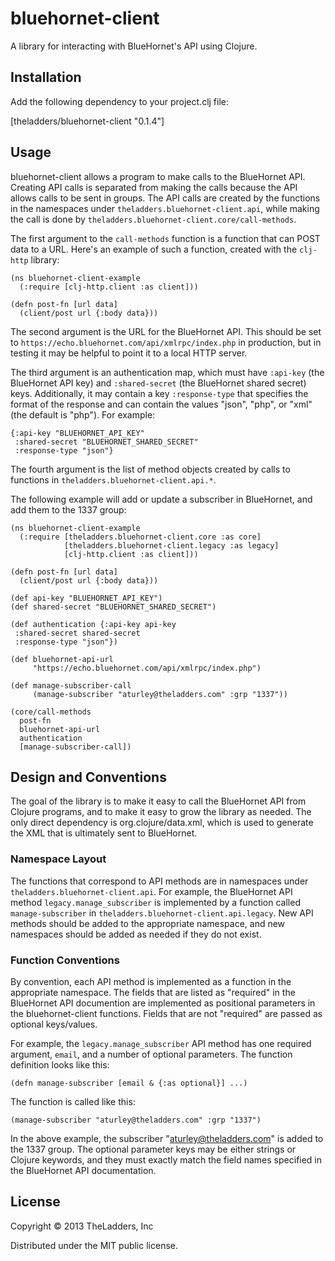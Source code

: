 # bluehornet-client

A library for interacting with BlueHornet's API using Clojure.

## Installation
Add the following dependency to your project.clj file:

[theladders/bluehornet-client "0.1.4"]

## Usage

bluehornet-client allows a program to make calls to the BlueHornet
API. Creating API calls is separated from making the calls because the
API allows calls to be sent in groups. The API calls are created by
the functions in the namespaces under
`theladders.bluehornet-client.api`, while making the call is done by
`theladders.bluehornet-client.core/call-methods`.

The first argument to the `call-methods` function is a function that can POST data to a URL. Here's an example of such a function, created with the `clj-http` library:

```
(ns bluehornet-client-example
  (:require [clj-http.client :as client]))

(defn post-fn [url data] 
  (client/post url {:body data}))
```

The second argument is the URL for the BlueHornet API. This should be
set to `https://echo.bluehornet.com/api/xmlrpc/index.php` in
production, but in testing it may be helpful to point it to a local
HTTP server.

The third argument is an authentication map, which must have
`:api-key` (the BlueHornet API key) and `:shared-secret` (the
BlueHornet shared secret) keys. Additionally, it may contain a key
`:response-type` that specifies the format of the response and can
contain the values "json", "php", or "xml" (the default is "php"). For
example:

```
{:api-key "BLUEHORNET_API_KEY"
 :shared-secret "BLUEHORNET_SHARED_SECRET"
 :response-type "json"}
```

The fourth argument is the list of method objects created by calls to
functions in `theladders.bluehornet-client.api.*`.

The following example will add or update a subscriber in BlueHornet,
and add them to the 1337 group:

```
(ns bluehornet-client-example
  (:require [theladders.bluehornet-client.core :as core]
            [theladders.bluehornet-client.legacy :as legacy]
            [clj-http.client :as client]))

(defn post-fn [url data]
  (client/post url {:body data}))

(def api-key "BLUEHORNET_API_KEY")
(def shared-secret "BLUEHORNET_SHARED_SECRET")

(def authentication {:api-key api-key
 :shared-secret shared-secret
 :response-type "json"})

(def bluehornet-api-url
     "https://echo.bluehornet.com/api/xmlrpc/index.php")

(def manage-subscriber-call
     (manage-subscriber "aturley@theladders.com" :grp "1337"))

(core/call-methods 
  post-fn 
  bluehornet-api-url
  authentication 
  [manage-subscriber-call])
```

## Design and Conventions

The goal of the library is to make it easy to call the BlueHornet API
from Clojure programs, and to make it easy to grow the library as
needed. The only direct dependency is org.clojure/data.xml, which is
used to generate the XML that is ultimately sent to BlueHornet.

### Namespace Layout

The functions that correspond to API methods are in namespaces under
`theladders.bluehornet-client.api`. For example, the BlueHornet API
method `legacy.manage_subscriber` is implemented by a function called
`manage-subscriber` in `theladders.bluehornet-client.api.legacy`. New
API methods should be added to the appropriate namespace, and new
namespaces should be added as needed if they do not exist.

### Function Conventions

By convention, each API method is implemented as a function in the
appropriate namespace. The fields that are listed as "required" in
the BlueHornet API documention are implemented as positional
parameters in the bluehornet-client functions. Fields that are not
"required" are passed as optional keys/values.

For example, the `legacy.manage_subscriber` API method has one
required argument, `email`, and a number of optional parameters. The
function definition looks like this:

    (defn manage-subscriber [email & {:as optional}] ...)

The function is called like this:

    (manage-subscriber "aturley@theladders.com" :grp "1337")

In the above example, the subscriber "aturley@theladders.com" is added
to the 1337 group. The optional parameter keys may be either strings
or Clojure keywords, and they must exactly match the field names
specified in the BlueHornet API documentation.

## License

Copyright © 2013 TheLadders, Inc

Distributed under the MIT public license.
